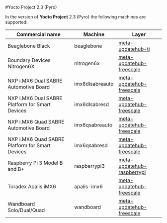 #Yocto Project 2.3 (Pyro)

In the version of **Yocto Project** 2.3 (Pyro) the following machines are supported:

Commercial name                                 |Machine         |Layer                                                                                           |
------------------------------------------------|----------------|------------------------------------------------------------------------------------------------|
Beaglebone Black                                |beaglebone      |[meta-updatehub-ti](https://github.com/UpdateHub/meta-updatehub-ti/tree/pyro)                   |
Boundary Devices Nitrogen6X                     |nitrogen6x      |[meta-updatehub-freescale](https://github.com/UpdateHub/meta-updatehub-freescale/tree/pyro)     |
NXP i.MX6 Dual SABRE Automotive Board           |imx6dlsabreauto |[meta-updatehub-freescale](https://github.com/UpdateHub/meta-updatehub-freescale/tree/pyro)     |
NXP i.MX6 Dual SABRE Platform for Smart Devices |imx6dlsabresd   |[meta-updatehub-freescale](https://github.com/UpdateHub/meta-updatehub-freescale/tree/pyro)     |
NXP i.MX6 Quad SABRE Automotive Board           |imx6qsabreauto  |[meta-updatehub-freescale](https://github.com/UpdateHub/meta-updatehub-freescale/tree/pyro)     |
NXP i.MX6 Quad SABRE Platform for Smart Devices |imx6qsabresd    |[meta-updatehub-freescale](https://github.com/UpdateHub/meta-updatehub-freescale/tree/pyro)     |
Raspberry Pi 3 Model B and B+                   |raspberrypi3    |[meta-updatehub-raspberrypi](https://github.com/UpdateHub/meta-updatehub-raspberrypi/tree/pyro) |
Toradex Apalis iMX6                             |apalis-imx6     |[meta-updatehub-freescale](https://github.com/UpdateHub/meta-updatehub-freescale/tree/pyro)     |
Wandboard Solo/Dual/Quad                        |wandboard       |[meta-updatehub-freescale](https://github.com/UpdateHub/meta-updatehub-freescale/tree/pyro)     |
